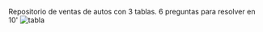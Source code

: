 Repositorio de ventas de autos con 3 tablas. 6 preguntas para resolver en 10' 
![tabla](https://github.com/bcamandone/Data_Analysis_SQL/assets/86261762/9bd05e03-1936-4484-afbc-b37994a3f42b)
